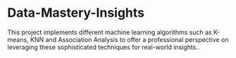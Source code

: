 # Data-Mastery-Insights
This project implements different machine learning algorithms such  as K-means, KNN and Association Analysis to offer a professional perspective on leveraging these sophisticated techniques for real-world insights..
